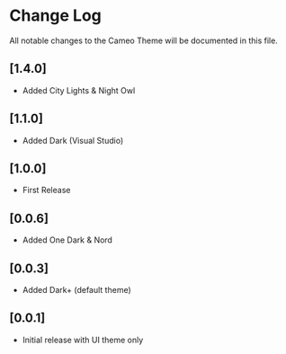 # Change Log

All notable changes to the Cameo Theme will be documented in this file.

## [1.4.0]

- Added City Lights & Night Owl

## [1.1.0]

- Added Dark (Visual Studio)

## [1.0.0]

- First Release

## [0.0.6]

- Added One Dark & Nord

## [0.0.3]

- Added Dark+ (default theme)

## [0.0.1]

- Initial release with UI theme only
